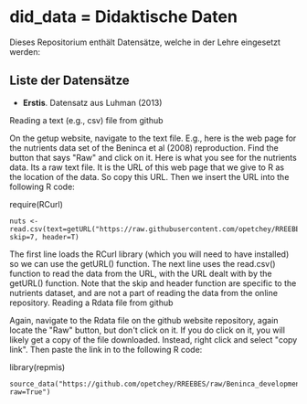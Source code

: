 # did_data = Didaktische Daten  
Dieses Repositorium enthält Datensätze, welche in der Lehre eingesetzt werden:

## Liste der Datensätze
* __Erstis__. Datensatz aus Luhman (2013)



Reading a text (e.g., csv) file from github

On the getup website, navigate to the text file. E.g., here is the web page for the nutrients data set of the Beninca et al (2008) reproduction. Find the button that says "Raw" and click on it. Here is what you see for the nutrients data. Its a raw text file. It is the URL of this web page that we give to R as the location of the data. So copy this URL. Then we insert the URL into the following R code:

require(RCurl)

    nuts <-read.csv(text=getURL("https://raw.githubusercontent.com/opetchey/RREEBES/master/Beninca_etal_2008_Nature/data/nutrients_original.csv"), skip=7, header=T)

The first line loads the RCurl library (which you will need to have installed) so we can use the getURL() function. The next line uses the read.csv() function to read the data from the URL, with the URL dealt with by the getURL() function. Note that the skip and header function are specific to the nutrients dataset, and are not a part of reading the data from the online repository.
Reading a Rdata file from github

Again, navigate to the Rdata file on the github website repository, again locate the "Raw" button, but don't click on it. If you do click on it, you will likely get a copy of the file downloaded. Instead, right click and select "copy link". Then paste the link in to the following R code:

library(repmis)

    source_data("https://github.com/opetchey/RREEBES/raw/Beninca_development/Beninca_etal_2008_Nature/data/GLE_estimate.Rdata?raw=True")
